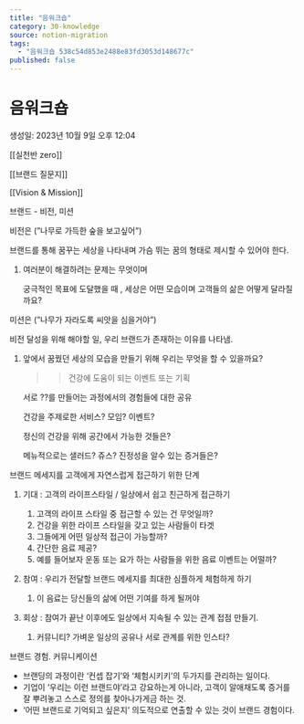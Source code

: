 ```yaml
---
title: "음워크숍"
category: 30-knowledge
source: notion-migration
tags:
  - "음워크숍 538c54d853e2488e83fd3053d148677c"
published: false
---
```


# 음워크숍

생성일: 2023년 10월 9일 오후 12:04

[[실천반 zero]]

[[브랜드 질문지]]

[[Vision & Mission]]

브랜드 - 비전, 미션

비전은 (”나무로 가득한 숲을 보고싶어”)

브랜드를 통해 꿈꾸는 세상을 나타내며 가슴 뛰는 꿈의 형태로 제시할 수 있어야 한다.

1. 여러분이 해결하려는 문제는 무엇이며

   궁극적인 목표에 도달했을 때 , 세상은 어떤 모습이며 고객들의 삶은 어떻게 달라질까요?

   > >

미션은 (”나무가 자라도록 씨앗을 심을거야”)

비전 달성을 위해 해야할 일, 우리 브랜드가 존재하는 이유를 나타냄.

1. 앞에서 꿈꿨던 세상의 모습을 만들기 위해 우리는 무엇을 할 수 있을까요?

   > > 건강에 도움이 되는 이벤트 또는 기획

   서로 ??를 만들어는 과정에서의 경험들에 대한 공유

   건강을 주제로한 서비스? 모임? 이벤트?

   정신의 건강을 위해 공간에서 가능한 것들은?

   메뉴적으로는 샐러드? 쥬스? 진정성을 알수 있는 증거들은?

브랜드 메세지를 고객에게 자연스럽게 접근하기 위한 단계

1. 기대 : 고객의 라이프스타일 / 일상에서 쉽고 친근하게 접근하기
   1. 고객의 라이프 스타일 중 접근할 수 있는 건 무엇일까?
   2. 건강을 위한 라이프 스타일을 갖고 있는 사람들이 타겟
   3. 그들에게 어떤 일상적 접근이 가능할까?
   4. 간단한 음료 제공?
   5. 예를 들어보자 운동 또는 요가 하는 사람들을 위한 음료 이벤트는 어떨까?

2. 참여 : 우리가 전달할 브랜드 메세지를 최대한 심플하게 체험하게 하기
   1. 이 음료는 당신들의 삶에 어떤 기여를 하게 될꺼야

3. 회상 : 참여가 끝난 이후에도 일상에서 지속될 수 있는 관계 접점 만들기.
   1. 커뮤니티? 가벼운 일상의 공유나 서로 관계를 위한 인스타?

브랜드 경험. 커뮤니케이션

* 브랜딩의 과정이란 ‘컨셉 잡기’와 ‘체험시키키’의 두가지를 관리하는 일이다.
* 기업이 ‘우리는 이런 브랜드야’라고 강요하는게 아니라, 고객이 알애채도록 증거를 잘 뿌려놓고 스스로 정의를 찾아나가게금 하는 것.
* ‘어떤 브랜드로 기억되고 싶은지’ 의도적으로 연출할 수 있는 것이 브랜드 경험이다.
